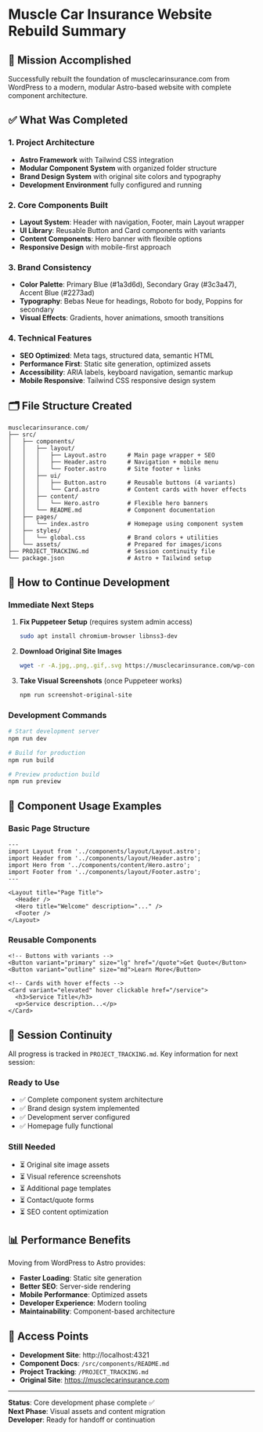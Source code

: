 # Muscle Car Insurance Website Rebuild Summary

## 🎯 Mission Accomplished

Successfully rebuilt the foundation of musclecarinsurance.com from WordPress to a modern, modular Astro-based website with complete component architecture.

## ✅ What Was Completed

### 1. Project Architecture
- **Astro Framework** with Tailwind CSS integration
- **Modular Component System** with organized folder structure  
- **Brand Design System** with original site colors and typography
- **Development Environment** fully configured and running

### 2. Core Components Built
- **Layout System**: Header with navigation, Footer, main Layout wrapper
- **UI Library**: Reusable Button and Card components with variants
- **Content Components**: Hero banner with flexible options
- **Responsive Design** with mobile-first approach

### 3. Brand Consistency
- **Color Palette**: Primary Blue (#1a3d6d), Secondary Gray (#3c3a47), Accent Blue (#2273ad)
- **Typography**: Bebas Neue for headings, Roboto for body, Poppins for secondary
- **Visual Effects**: Gradients, hover animations, smooth transitions

### 4. Technical Features
- **SEO Optimized**: Meta tags, structured data, semantic HTML
- **Performance First**: Static site generation, optimized assets
- **Accessibility**: ARIA labels, keyboard navigation, semantic markup
- **Mobile Responsive**: Tailwind CSS responsive design system

## 🗂️ File Structure Created

```
musclecarinsurance.com/
├── src/
│   ├── components/
│   │   ├── layout/
│   │   │   ├── Layout.astro      # Main page wrapper + SEO
│   │   │   ├── Header.astro      # Navigation + mobile menu
│   │   │   └── Footer.astro      # Site footer + links
│   │   ├── ui/
│   │   │   ├── Button.astro      # Reusable buttons (4 variants)
│   │   │   └── Card.astro        # Content cards with hover effects
│   │   ├── content/
│   │   │   └── Hero.astro        # Flexible hero banners
│   │   └── README.md             # Component documentation
│   ├── pages/
│   │   └── index.astro           # Homepage using component system
│   ├── styles/
│   │   └── global.css            # Brand colors + utilities
│   └── assets/                   # Prepared for images/icons
├── PROJECT_TRACKING.md           # Session continuity file
└── package.json                  # Astro + Tailwind setup
```

## 🚀 How to Continue Development

### Immediate Next Steps
1. **Fix Puppeteer Setup** (requires system admin access)
   ```bash
   sudo apt install chromium-browser libnss3-dev
   ```

2. **Download Original Site Images**
   ```bash
   wget -r -A.jpg,.png,.gif,.svg https://musclecarinsurance.com/wp-content/uploads/
   ```

3. **Take Visual Screenshots** (once Puppeteer works)
   ```bash
   npm run screenshot-original-site
   ```

### Development Commands
```bash
# Start development server
npm run dev

# Build for production  
npm run build

# Preview production build
npm run preview
```

## 🎨 Component Usage Examples

### Basic Page Structure
```astro
---
import Layout from '../components/layout/Layout.astro';
import Header from '../components/layout/Header.astro';
import Hero from '../components/content/Hero.astro';
import Footer from '../components/layout/Footer.astro';
---

<Layout title="Page Title">
  <Header />
  <Hero title="Welcome" description="..." />
  <Footer />
</Layout>
```

### Reusable Components
```astro
<!-- Buttons with variants -->
<Button variant="primary" size="lg" href="/quote">Get Quote</Button>
<Button variant="outline" size="md">Learn More</Button>

<!-- Cards with hover effects -->
<Card variant="elevated" hover clickable href="/service">
  <h3>Service Title</h3>
  <p>Service description...</p>
</Card>
```

## 🔄 Session Continuity

All progress is tracked in `PROJECT_TRACKING.md`. Key information for next session:

### Ready to Use
- ✅ Complete component system architecture
- ✅ Brand design system implemented  
- ✅ Development server configured
- ✅ Homepage fully functional

### Still Needed
- ⏳ Original site image assets
- ⏳ Visual reference screenshots
- ⏳ Additional page templates
- ⏳ Contact/quote forms
- ⏳ SEO content optimization

## 📊 Performance Benefits

Moving from WordPress to Astro provides:
- **Faster Loading**: Static site generation
- **Better SEO**: Server-side rendering
- **Mobile Performance**: Optimized assets
- **Developer Experience**: Modern tooling
- **Maintainability**: Component-based architecture

## 🔗 Access Points

- **Development Site**: http://localhost:4321
- **Component Docs**: `/src/components/README.md`
- **Project Tracking**: `/PROJECT_TRACKING.md`
- **Original Site**: https://musclecarinsurance.com

---

**Status**: Core development phase complete ✅  
**Next Phase**: Visual assets and content migration  
**Developer**: Ready for handoff or continuation